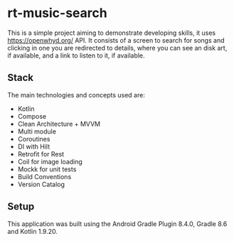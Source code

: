 # rt-music-search

This is a simple project aiming to demonstrate developing skills, it uses https://openwhyd.org/ API.
It consists of a screen to search for songs and clicking in one you are redirected to details,
where you can see an disk art, if available, and a link to listen to it, if available.

## Stack

The main technologies and concepts used are:

- Kotlin
- Compose
- Clean Architecture + MVVM
- Multi module
- Coroutines
- DI with Hilt
- Retrofit for Rest
- Coil for image loading
- Mockk for unit tests
- Build Conventions
- Version Catalog

## Setup

This application was built using the Android Gradle Plugin 8.4.0, Gradle 8.6 and Kotlin 1.9.20.